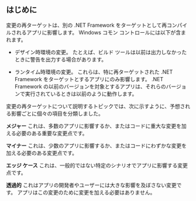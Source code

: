## <a name="introduction"></a>はじめに
変更の再ターゲットは、別の .NET Framework をターゲットとして再コンパイルされるアプリに影響します。 Windows コモン コントロールには以下が含まれます。

* デザイン時環境の変更。 たとえば、ビルド ツールは以前は出力しなかったときに警告を出力する場合があります。

* ランタイム時環境の変更。 これらは、特に再ターゲットされた .NET Framework をターゲットとするアプリにのみ影響します。 .NET Framework の以前のバージョンを対象とするアプリは、それらのバージョンで実行されているときは以前のように動作します。

変更の再ターゲットについて説明するトピックでは、次に示すように、予想される影響ごとに個々の項目を分類しました。

**メジャー** これは、多数のアプリに影響するか、またはコードに重大な変更を加える必要のある重要な変更点です。

**マイナー** これは、少数のアプリに影響するか、またはコードにわずかな変更を加える必要のある変更点です。

**エッジ ケース** これは、一般的ではない特定のシナリオでアプリに影響する変更点です。

**透過的** これはアプリの開発者やユーザーには大きな影響を及ぼさない変更です。 アプリはこの変更のために変更を加える必要はありません。
